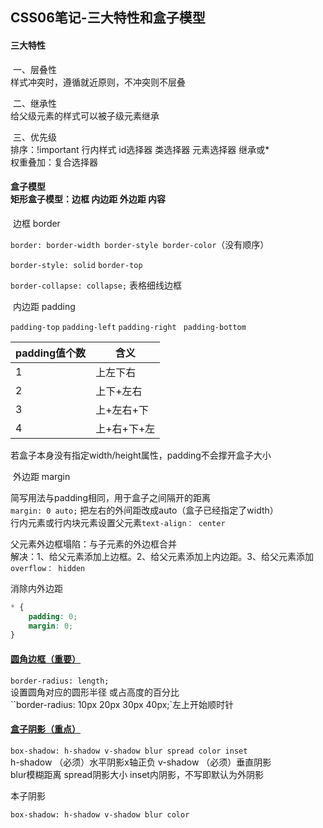 ## CSS06笔记-三大特性和盒子模型

#### 三大特性

​	一、层叠性<br  >	样式冲突时，遵循就近原则，不冲突则不层叠

​	二、继承性<br />	给父级元素的样式可以被子级元素继承

​	三、优先级<br />	排序：!important 行内样式 id选择器 类选择器 元素选择器 继承或* <br />	权重叠加：复合选择器

#### 盒子模型<br/>矩形盒子模型：边框 内边距 外边距 内容

​	边框 border

`border: border-width border-style border-color`（没有顺序）

`border-style: solid`           `border-top`

`border-collapse: collapse;` 表格细线边框

​	内边距 padding

`padding-top` `padding-left`   `padding-right `  `padding-bottom`

| padding值个数 | 含义        |
| ------------- | ----------- |
| 1             | 上左下右    |
| 2             | 上下+左右   |
| 3             | 上+左右+下  |
| 4             | 上+右+下+左 |

若盒子本身没有指定width/height属性，padding不会撑开盒子大小

​	外边距 margin

简写用法与padding相同，用于盒子之间隔开的距离<br/>`margin: 0 auto;` 把左右的外间距改成auto（盒子已经指定了width）<br/>行内元素或行内块元素设置父元素`text-align： center`

父元素外边框塌陷：与子元素的外边框合并<br/>解决：1、给父元素添加上边框。2、给父元素添加上内边距。3、给父元素添加`overflow： hidden`

消除内外边距

```css
* {
    padding: 0;
    margin: 0;
}
```

#### <u>**圆角边框（重要）**</u>

`border-radius: length;`<br />设置圆角对应的圆形半径 或占高度的百分比<br />``border-radius: 10px 20px 30px 40px;`左上开始顺时针

#### <u>**盒子阴影（重点）**</u>

`box-shadow: h-shadow v-shadow blur spread color inset`<br/>h-shadow （必须）水平阴影x轴正负  v-shadow  （必须）垂直阴影<br/>blur模糊距离 spread阴影大小 inset内阴影，不写即默认为外阴影

本子阴影

`box-shadow: h-shadow v-shadow blur color`<br/>